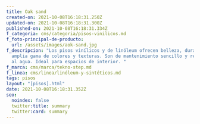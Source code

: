 ```yaml
---
title: Oak sand
created-on: 2021-10-08T16:18:31.250Z
updated-on: 2021-10-08T16:18:31.300Z
published-on: 2021-10-08T16:18:31.334Z
f_categoria: cms/categoria/pisos-vinilicos.md
f_foto-principal-de-producto:
  url: /assets/images/aok-sand.jpg
f_descripcion: "Los pisos vinílicos y de linóleum ofrecen belleza, durabilidad y
  amplia gama de colores y texturas. Son de mantenimiento sencillo y resistentes
  al agua. Ideal para espacios de interior. "
f_marca: cms/marca/tekno-step.md
f_linea: cms/linea/linóleum-y-sintéticos.md
tags: pisos
layout: "[pisos].html"
date: 2021-10-08T16:18:31.352Z
seo:
  noindex: false
  twitter:title: summary
  twitter:card: summary
---
```


